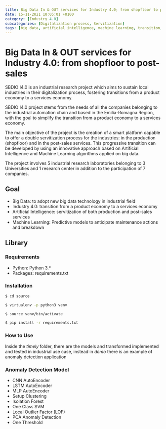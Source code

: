 ```yaml
---
title: Big Data In & OUT services for Industry 4.0; from shopfloor to post-sales
date: 15-11-2021 10:05:01 +0100
category: [Industry 4.0]
subcategories: [Digitalization process, Servitization]
tags: [big data, artificial intelligence, machine learning, transition, smart platform]
---
```


# Big Data In & OUT services for Industry 4.0: from shopfloor to post-sales

SBDIO I4.0 is an industrial research project which aims to sustain 
local industries in their digitalization process, fostering transitions 
from a product economy to a services economy.

SBDIO I4.0 project stems from the needs of all the companies belonging 
to the industrial automation chain and based in the Emilia-Romagna Region, 
with the goal to simplify the transition from a product economy 
to a services economy.

The main objective of the project is the creation of a smart platform 
capable to offer a double servitization process for the industries: 
in the production (shopfloor) and in the post-sales services. 
This progressive transition can be developed by using an innovative 
approach based on Artificial Intelligence and Machine Learning 
algorithms applied on big data.

The project involves 5 industrial research laboratories belonging 
to 3 Universities and 1 research center in addition 
to the participation of 7 companies.

## Goal

- Big Data: to adopt new big data technology in industrial field
- Industry 4.0: transition from a product economy to a services economy
- Artificial Intelligence: servitization of both production and post-sales services
- Machine Learning: Predictive models to anticipate maintenance actions and breakdown


## Library

### Requirements

- Python: Python 3.*
- Packages: requirements.txt

### Installation

```bash
$ cd source

$ virtualenv -p python3 venv

$ source venv/bin/activate

$ pip install -r requirements.txt

```

### How to Use

Inside the *timely* folder, there are the models and transformed implemented and tested in industrial use case, 
instead in *demo* there is an example of anomaly detection application

### Anomaly Detection Model
- CNN AutoEncoder
- LSTM AutoEncoder
- MLP AutoEncoder
- Setup Clustering
- Isolation Forest
- One Class SVM
- Local Outlier Factor (LOF)
- PCA Anomaly Detection
- One Threshold


[comment]: <> (### Evaluation)

[comment]: <> (Univariate Time Series)

[comment]: <> (| Model           	| Accuracy 	| Precision 	| Recall 	| F-score 	|)

[comment]: <> (|-----------------	|----------	|-----------	|--------   |---------  |)

[comment]: <> (| PCA             	| 90.53     | 99.76     	| 84.10     | 91.26     |)

[comment]: <> (| SetupClustering 	| 72.06     | 83.10        	| 65.90     | 73.51     |)

[comment]: <> (| OneClassSVM      	| 58.71     | 59.11       	| 96.70     | 73.37     |)

[comment]: <> (| Isolation Forest	| 66.24     | 68.52       	| 78.80    	| 73.30     |)

[comment]: <> (| LOF             	| 58.58     | 59.06       	| 96.50    	| 73.27     |)

[comment]: <> (Multivariate Time Series)

[comment]: <> (| Model           	| Accuracy 	| Precision 	| Recall 	| F-score 	|)

[comment]: <> (|-----------------	|----------	|-----------	|--------   |---------  |)

[comment]: <> (| PCA             	| 100.0     | 100.0     	| 100.0     | 100.0     |)

[comment]: <> (| SetupClustering 	| 91.17     | 100.0        	| 85.00     | 91.89     |)

[comment]: <> (| OneClassSVM      	| 61.76     | 60.60       	| 100.0     | 75.47     |)

[comment]: <> (| Isolation Forest	| 83.82     | 91.42       	| 80.00    	| 85.33     |)

[comment]: <> (| LOF             	| 60.29     | 59.70       	| 100.0    	| 74.77     |)